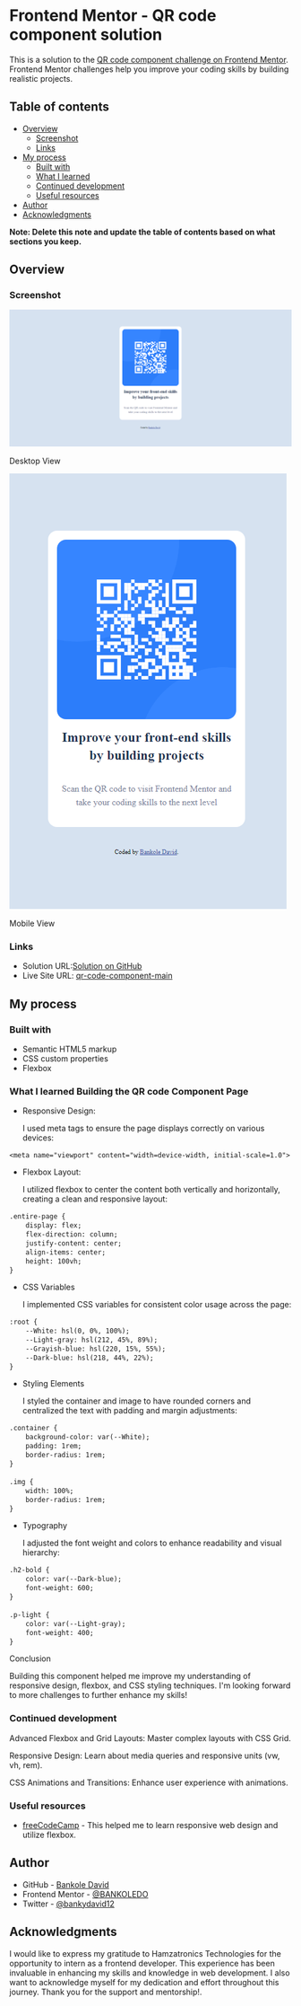# Frontend Mentor - QR code component solution

This is a solution to the [QR code component challenge on Frontend Mentor](https://www.frontendmentor.io/challenges/qr-code-component-iux_sIO_H). Frontend Mentor challenges help you improve your coding skills by building realistic projects. 

## Table of contents

- [Overview](#overview)
  - [Screenshot](#screenshot)
  - [Links](#links)
- [My process](#my-process)
  - [Built with](#built-with)
  - [What I learned](#what-i-learned)
  - [Continued development](#continued-development)
  - [Useful resources](#useful-resources)
- [Author](#author)
- [Acknowledgments](#acknowledgments)

**Note: Delete this note and update the table of contents based on what sections you keep.**

## Overview

### Screenshot

![](./images/Screenshot%20(117).png)

Desktop View

![](./images/Screenshot%20(118).png)

Mobile View


### Links

- Solution URL:[Solution on GitHub](https://github.com/BANKOLEDO/qr-code-component-main)
- Live Site URL: [qr-code-component-main](https://bankoledo.github.io/qr-code-component-main/)

## My process

### Built with

- Semantic HTML5 markup
- CSS custom properties
- Flexbox


### What I learned Building the QR code Component Page

* Responsive Design:

  I used meta tags to ensure the page displays correctly on various devices:
```
<meta name="viewport" content="width=device-width, initial-scale=1.0">
```
* Flexbox Layout:

  I utilized flexbox to center the content both vertically and horizontally, creating a clean and responsive layout:
```
.entire-page {
    display: flex;
    flex-direction: column;
    justify-content: center;
    align-items: center;
    height: 100vh;
}
```
* CSS Variables

  I implemented CSS variables for consistent color usage across the page:
```
:root {
    --White: hsl(0, 0%, 100%);
    --Light-gray: hsl(212, 45%, 89%);
    --Grayish-blue: hsl(220, 15%, 55%);
    --Dark-blue: hsl(218, 44%, 22%);
}
```
* Styling Elements

  I styled the container and image to have rounded corners and centralized the text with padding and margin adjustments:
```
.container {
    background-color: var(--White);
    padding: 1rem;
    border-radius: 1rem;
}

.img {
    width: 100%;
    border-radius: 1rem;
}
```

* Typography

  I adjusted the font weight and colors to enhance readability and visual hierarchy:
```
.h2-bold {
    color: var(--Dark-blue);
    font-weight: 600;
}

.p-light {
    color: var(--Light-gray);
    font-weight: 400;
}
```

Conclusion


Building this component helped me improve my understanding of responsive design, flexbox, and CSS styling techniques. I'm looking forward to more challenges to further enhance my skills!


### Continued development

Advanced Flexbox and Grid Layouts: Master complex layouts with CSS Grid.

Responsive Design: Learn about media queries and responsive units (vw, vh, rem).

CSS Animations and Transitions: Enhance user experience with animations.


### Useful resources

- [freeCodeCamp](https://www.freecodecamp.org/learn/2022/responsive-web-design) - This helped me to learn responsive web design and utilize flexbox.


## Author

- GitHub - [Bankole David](https://github.com/BANKOLEDO)
- Frontend Mentor - [@BANKOLEDO](https://www.frontendmentor.io/profile/BANKOLEDO)
- Twitter - [@bankydavid12](https://x.com/bankydavid12)


## Acknowledgments

I would like to express my gratitude to Hamzatronics Technologies for the opportunity to intern as a frontend developer. This experience has been invaluable in enhancing my skills and knowledge in web development. I also want to acknowledge myself for my dedication and effort throughout this journey. Thank you for the support and mentorship!.
